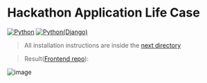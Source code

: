 #  Hackathon Application Life Case

[![Python](https://img.shields.io/badge/python-black?style=for-the-badge&logo=python&logoColor=white)](https://www.python.org/)
[![Python(Django)](https://img.shields.io/badge/BACKEND(Django)-white?style=for-the-badge&logo=django&logoColor=black)](https://www.djangoproject.com/)

> All installation instructions are inside the [next directory](https://github.com/socloseeee/django_hack_app_life/tree/master/django_hack_app_life)

> Result([Frontend repo](https://github.com/neketli/order-lifecycle/tree/master/frontend)):

![image](https://user-images.githubusercontent.com/65871712/233215681-66f9f113-895d-4a30-83a5-197d9a99c3c5.png)
